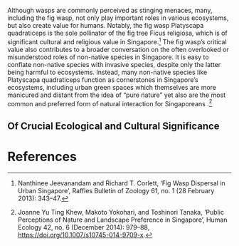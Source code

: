 <param ve-config 
       title="The Fig Wasp: Fundamental Yet Forgotten"
       author="Joyce Hu"
       banner=""
       layout="vertical"> 

Although wasps are commonly perceived as stinging menaces, many, including the fig wasp, not only play important roles in various ecosystems, but also create value for humans. Notably, the fig wasp Platyscapa quadraticeps is the sole pollinator of the fig tree Ficus religiosa, which is of significant cultural and religious value in Singapore.[^1] The fig wasp’s critical value also contributes to a broader conversation on the often overlooked or misunderstood roles of non-native species in Singapore. It is easy to conflate non-native species with invasive species, despite only the latter being harmful to ecosystems. Instead, many non-native species like Platyscapa quadraticeps function as cornerstones in Singapore’s ecosystems, including urban green spaces which themselves are more manicured and distant from the idea of “pure nature” yet also are the most common and preferred form of natural interaction for Singaporeans .[^2] 

## Of Crucial Ecological and Cultural Significance

# References

[^1]: Nanthinee Jeevanandam and Richard T. Corlett, ‘Fig Wasp Dispersal in Urban Singapore’, Raffles Bulletin of Zoology 61, no. 1 (28 February 2013): 343–47.
[^2]: Joanne Yu Ting Khew, Makoto Yokohari, and Toshinori Tanaka, ‘Public Perceptions of Nature and Landscape Preference in Singapore’, Human Ecology 42, no. 6 (December 2014): 979–88, https://doi.org/10.1007/s10745-014-9709-x.
